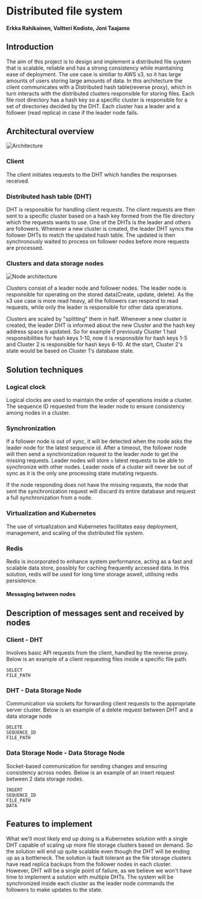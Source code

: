 # Distributed file system

#### Erkka Rahikainen, Valtteri Kodisto, Joni Taajamo

## Introduction

The aim of this project is to design and implement a distributed file system that is scalable, reliable and has a strong consistency while maintaining ease of deployment. The use case is similiar to AWS s3, so it has large amounts of users storing large amounts of data. In this architecture the client communicates with a Distributed hash table(reverse proxy), which in turn interacts with the distributed clusters responsible for storing files. Each file root directory has a hash key so a specific cluster is responsible for a set of directories decided by the DHT. Each cluster has a leader and a follower (read replica) in case if the leader node fails.

## Architectural overview

![Architecture](https://github.com/Melimet/distributed-systems/assets/33700058/b09cdb32-0776-4bf0-b06f-02bdd806f0f2)


### Client

The client initiates requests to the DHT which handles the responses received.

### Distributed hash table (DHT)

DHT is responsible for handling client requests. The client requests are then sent to a specific cluster based on a hash key formed from the file directory which the requests wants to use. One of the DHTs is the leader and others are followers. Whenever a new cluster is created, the leader DHT syncs the follower DHTs to match the updated hash table. The updated is then synchronously waited to process on follower nodes before more requests are processed. 

### Clusters and data storage nodes
![Node architecture](https://github.com/Melimet/distributed-systems/assets/33700058/1636c968-48d8-4a30-bac1-7a2fcf3ddbcb)

Clusters consist of a leader node and follower nodes. The leader node is responsible for operating on the stored data(Create, update, delete). As the s3 use case is more read heavy, all the followers can respond to read requests, while only the leader is responsible for other data operations.

Clusters are scaled by "splitting" them in half. Whenever a new cluster is created, the leader DHT is informed about the new Cluster and the hash key address space is updated. So for example if previously Cluster 1 had responsibilities for hash keys 1-10, now it is responsible for hash keys 1-5 and Cluster 2 is responsible for hash keys 6-10. At the start, Cluster 2's state would be based on Cluster 1's database state.

## Solution techniques

### Logical clock

Logical clocks are used to maintain the order of operations inside a cluster. The sequence ID requested from the leader node to ensure consistency among nodes in a cluster.

### Synchronization

If a follower node is out of sync, it will be detected when the node asks the leader node for the latest sequence id. After a timeout, the follower node will then send a synchronization request to the leader node to get the missing requests. Leader nodes will store `x` latest requests to be able to synchronize with other nodes. Leader node of a cluster will never be out of sync as it is the only one processing state mutating requests.

If the node responding does not have the missing requests, the node that sent the synchronization request will discard its entire database and request a full synchronization from a node.

### Virtualization and Kubernetes

The use of virtualization and Kubernetes facilitates easy deployment, management, and scaling of the distributed file system.

### Redis

Redis is incorporated to enhance system performance, acting as a fast and scalable data store, possibly for caching frequently accessed data. In this solution, redis will be used for long time storage aswell, utilising redis persistence.

#### Messaging between nodes

## Description of messages sent and received by nodes

### Client - DHT
Involves basic API requests from the client, handled by the reverse proxy. Below is an example of a client requesting files inside a specific file path.

```
SELECT
FILE_PATH
```

### DHT - Data Storage Node

Communication via sockets for forwarding client requests to the appropriate server cluster. Below is an example of a delete request between DHT and a data storage node

```
DELETE
SEQUENCE_ID
FILE_PATH
```

### Data Storage Node - Data Storage Node

Socket-based communication for sending changes and ensuring consistency across nodes. Below is an example of an insert request between 2 data storage nodes.

```
INSERT
SEQUENCE_ID
FILE_PATH
DATA
```

## Features to implement

What we'll most likely end up doing is a Kubernetes solution with a single DHT capable of scaling up more file storage clusters based on demand. So the solution will end up quite scalable even though the DHT will be ending up as a bottleneck. The solution is fault tolerant as the file storage clusters have read replica backups from the follower nodes in each cluster. However, DHT will be a single point of failure, as we believe we won't have time to implement a solution with multiple DHTs. The system will be synchronized inside each cluster as the leader node commands the followers to make updates to the state.

